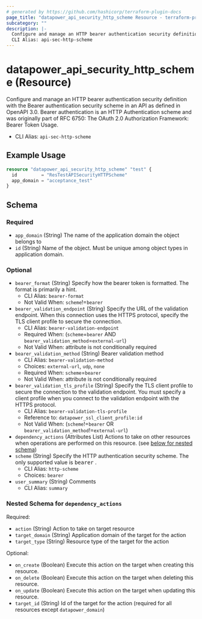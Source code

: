 ```yaml
---
# generated by https://github.com/hashicorp/terraform-plugin-docs
page_title: "datapower_api_security_http_scheme Resource - terraform-provider-datapower"
subcategory: ""
description: |-
  Configure and manage an HTTP bearer authentication security definition with the Bearer authentication security scheme in an API as defined in OpenAPI 3.0. Bearer authentication is an HTTP Authentication scheme and was originally part of RFC 6750: The OAuth 2.0 Authorization Framework: Bearer Token Usage.
  CLI Alias: api-sec-http-scheme
---
```


# datapower_api_security_http_scheme (Resource)

Configure and manage an HTTP bearer authentication security definition with the Bearer authentication security scheme in an API as defined in OpenAPI 3.0. Bearer authentication is an HTTP Authentication scheme and was originally part of RFC 6750: The OAuth 2.0 Authorization Framework: Bearer Token Usage.
  - CLI Alias: `api-sec-http-scheme`

## Example Usage

```terraform
resource "datapower_api_security_http_scheme" "test" {
  id         = "ResTestAPISecurityHTTPScheme"
  app_domain = "acceptance_test"
}
```

<!-- schema generated by tfplugindocs -->
## Schema

### Required

- `app_domain` (String) The name of the application domain the object belongs to
- `id` (String) Name of the object. Must be unique among object types in application domain.

### Optional

- `bearer_format` (String) Specify how the bearer token is formatted. The format is primarily a hint.
  - CLI Alias: `bearer-format`
  - Not Valid When: `scheme`!=`bearer`
- `bearer_validation_endpoint` (String) Specify the URL of the validation endpoint. When this connection uses the HTTPS protocol, specify the TLS client profile to secure the connection.
  - CLI Alias: `bearer-validation-endpoint`
  - Required When: (`scheme`=`bearer` AND `bearer_validation_method`=`external-url`)
  - Not Valid When: attribute is not conditionally required
- `bearer_validation_method` (String) Bearer validation method
  - CLI Alias: `bearer-validation-method`
  - Choices: `external-url`, `udp`, `none`
  - Required When: `scheme`=`bearer`
  - Not Valid When: attribute is not conditionally required
- `bearer_validation_tls_profile` (String) Specify the TLS client profile to secure the connection to the validation endpoint. You must specify a client profile when you connect to the validation endpoint with the HTTPS protocol.
  - CLI Alias: `bearer-validation-tls-profile`
  - Reference to: `datapower_ssl_client_profile:id`
  - Not Valid When: (`scheme`!=`bearer` OR `bearer_validation_method`!=`external-url`)
- `dependency_actions` (Attributes List) Actions to take on other resources when operations are performed on this resource. (see [below for nested schema](#nestedatt--dependency_actions))
- `scheme` (String) Specify the HTTP authentication security scheme. The only supported value is <tt>bearer</tt> .
  - CLI Alias: `http-scheme`
  - Choices: `bearer`
- `user_summary` (String) Comments
  - CLI Alias: `summary`

<a id="nestedatt--dependency_actions"></a>
### Nested Schema for `dependency_actions`

Required:

- `action` (String) Action to take on target resource
- `target_domain` (String) Application domain of the target for the action
- `target_type` (String) Resource type of the target for the action

Optional:

- `on_create` (Boolean) Execute this action on the target when creating this resource.
- `on_delete` (Boolean) Execute this action on the target when deleting this resource.
- `on_update` (Boolean) Execute this action on the target when updating this resource.
- `target_id` (String) Id of the target for the action (required for all resources except `datapower_domain`)

